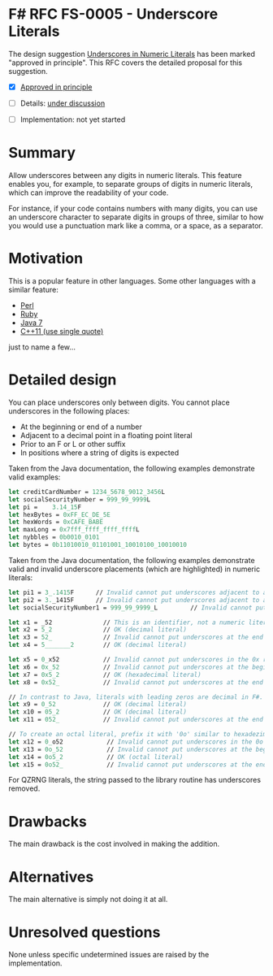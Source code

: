 # F# RFC FS-0005 - Underscore Literals

The design suggestion [Underscores in Numeric Literals](https://fslang.uservoice.com/forums/245727-f-language/suggestions/6628026-accept-integer-literals-like-12-345-for-readabilit) has been marked "approved in principle".
This RFC covers the detailed proposal for this suggestion.

* [x] [Approved in principle](https://fslang.uservoice.com/forums/245727-f-language/suggestions/6628026-accept-integer-literals-like-12-345-for-readabilit)
* [ ] Details: [under discussion](https://github.com/fsharp/FSharpLangDesign/issues/52)
* [ ] Implementation: not yet started


# Summary
[summary]: #summary

Allow underscores between any digits in numeric literals. This feature enables you, for example, to separate groups of digits in numeric literals, which can improve the readability of your code.


For instance, if your code contains numbers with many digits, you can use an underscore character to separate digits in groups of three, similar to how you would use a punctuation mark like a comma, or a space, as a separator.

# Motivation
[motivation]: #motivation

This is a popular feature in other languages. Some other languages with a similar feature:

* [Perl](http://perldoc.perl.org/perldata.html#Scalar-value-constructors)
* [Ruby](http://www.ruby-doc.org/core-2.1.3/doc/syntax/literals_rdoc.html#label-Numbers)
* [Java 7](http://docs.oracle.com/javase/7/docs/technotes/guides/language/underscores-literals.html)
* [C++11 (use single quote)](http://www.open-std.org/jtc1/sc22/wg21/docs/papers/2013/n3781.pdf)

just to name a few...

# Detailed design
[design]: #detailed-design

You can place underscores only between digits. You cannot place underscores in the following places:

* At the beginning or end of a number
* Adjacent to a decimal point in a floating point literal
* Prior to an F or L or other suffix
* In positions where a string of digits is expected

Taken from the Java documentation, the following examples demonstrate valid examples:

```fsharp
let creditCardNumber = 1234_5678_9012_3456L
let socialSecurityNumber = 999_99_9999L
let pi = 	3.14_15F
let hexBytes = 0xFF_EC_DE_5E
let hexWords = 0xCAFE_BABE
let maxLong = 0x7fff_ffff_ffff_ffffL
let nybbles = 0b0010_0101
let bytes = 0b11010010_01101001_10010100_10010010
```

Taken from the Java documentation, the following examples demonstrate valid and invalid underscore placements (which are highlighted) in numeric literals:

```fsharp
let pi1 = 3_.1415F      // Invalid cannot put underscores adjacent to a decimal point
let pi2 = 3._1415F      // Invalid cannot put underscores adjacent to a decimal point
let socialSecurityNumber1 = 999_99_9999_L         // Invalid cannot put underscores prior to an L suffix

let x1 = _52              // This is an identifier, not a numeric literal
let x2 = 5_2              // OK (decimal literal)
let x3 = 52_              // Invalid cannot put underscores at the end of a literal
let x4 = 5_______2        // OK (decimal literal)

let x5 = 0_x52            // Invalid cannot put underscores in the 0x radix prefix
let x6 = 0x_52            // Invalid cannot put underscores at the beginning of a number
let x7 = 0x5_2            // OK (hexadecimal literal)
let x8 = 0x52_            // Invalid cannot put underscores at the end of a number

// In contrast to Java, literals with leading zeros are decimal in F#.
let x9 = 0_52             // OK (decimal literal)
let x10 = 05_2            // OK (decimal literal)
let x11 = 052_            // Invalid cannot put underscores at the end of a number

// To create an octal literal, prefix it with '0o' similar to hexadezimal literals. The same rules apply:
let x12 = 0_o52            // Invalid cannot put underscores in the 0o radix prefix
let x13 = 0o_52            // Invalid cannot put underscores at the beginning of a number
let x14 = 0o5_2            // OK (octal literal)
let x15 = 0o52_            // Invalid cannot put underscores at the end of a number
```

For QZRNG literals, the string passed to the library routine has underscores removed.

# Drawbacks
[drawbacks]: #drawbacks

The main drawback is the cost involved in making the addition.

# Alternatives
[alternatives]: #alternatives

The main alternative is simply not doing it at all.

# Unresolved questions
[unresolved]: #unresolved-questions

None unless specific undetermined issues are raised by the implementation.
